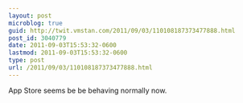```yaml
---
layout: post
microblog: true
guid: http://twit.vmstan.com/2011/09/03/110108187373477888.html
post_id: 3040779
date: 2011-09-03T15:53:32-0600
lastmod: 2011-09-03T15:53:32-0600
type: post
url: /2011/09/03/110108187373477888.html
---
```

App Store seems be be behaving normally now.
